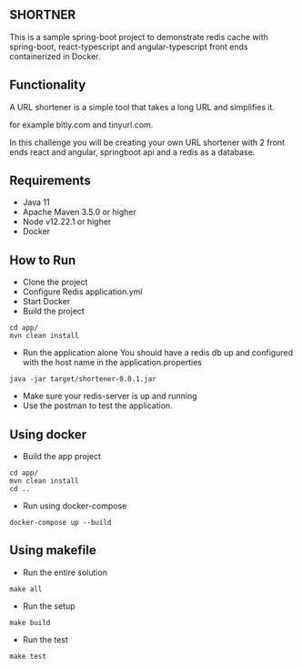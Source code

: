 ## SHORTNER

This is a sample spring-boot project to demonstrate redis cache with spring-boot, react-typescript 
and angular-typescript front ends containerized 
in Docker.

## Functionality
A URL shortener is a simple tool that takes a long URL and simplifies it.

for example bitly.com and tinyurl.com.

In this challenge you will be creating your own URL shortener with 2 front ends react and angular, springboot api and a redis
as a database.


## Requirements
* Java 11
* Apache Maven 3.5.0 or higher
* Node v12.22.1 or higher
* Docker


## How to Run

- Clone the project
- Configure Redis application.yml
- Start Docker
- Build the project
```
cd app/
mvn clean install
```
- Run the application alone
    You should have a redis db up and configured 
    with the host name in the application.properties
```
java -jar target/shortener-0.0.1.jar
```
- Make sure your redis-server is up and running
- Use the postman to test the application.

## Using docker

- Build the app project
```
cd app/
mvn clean install
cd ..
```
- Run using docker-compose
```
docker-compose up --build 
```

## Using makefile

- Run the entire solution
```
make all
```
- Run the setup
``` 
make build
```
- Run the test
```
make test
```
